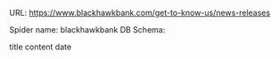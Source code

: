 URL: https://www.blackhawkbank.com/get-to-know-us/news-releases

Spider name: blackhawkbank
DB Schema:

title
content
date